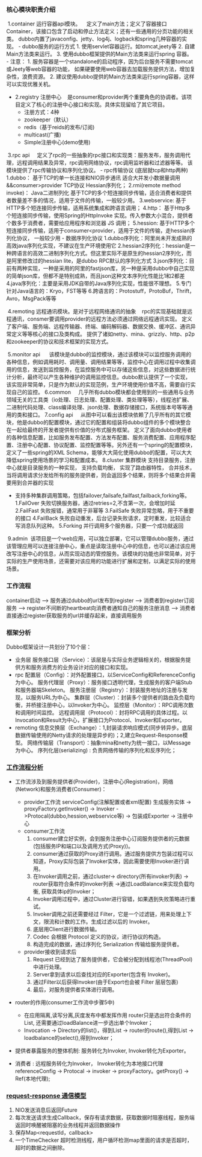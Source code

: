### 核心模块职责介绍
­ 1.container 运行容器api模块。
   定义了main方法；定义了容器接口Container，该接口包含了启动和停止方法定义；还有一些通用的分页功能的相关类。
   dubbo内置了javaconfig、jetty、log4j、logback和spring几种容器的实现。
     - dubbo服务的运行方式
        1. 使用servlet容器运行。如tomcat,jeety等 
        2. 自建Main方法类来运行。
        3. 使用dubbo框架提供的Main方法类来运行spring 容器。 
     - 注意：
        1. 服务容器是一个standalone的启动程序，因为后台服务不需要tomcat或Jeety等web容器的功能，
           如果硬要使用web容器去加载服务提供方法，增加复杂性，浪费资源。 
        2. 建议使用dubbo提供的Main方法类来运行spring容器，这样可以实现优雅关机。
   
- 2.registry 注册中心
   是consumer和provider两个重要角色的协调者。该项目定义了核心的注册中心接口和实现。具体实现留给了其它项目。
   - 注册方式：4种
   * zookeeper（默认）
   * redis（基于reids的发布/订阅)
   * multicast(广播)
   * Simple注册中心(demo使用)
   
­ 3.rpc ­api 
   定义了rpc的一些抽象的rpc接口和实现类：服务发布，服务调用代理，远程调用结果及异常，rpc调用网络协议，rpc调用监听器和过滤器等等。
   该模块提供了rpc传输协议和序列化协议。
     - rpc传输协议 (底层就tcp和http两种)
     1.dubbo： 基于TCP的单一长连接和NIO异步通讯  适合大并发小数据量调用&&consumer>provider TCP协议  Hessian序列化；
     2.rmi(remote method invoke)：  Java二进制列化  基于TCP的多个短连接同步传输，适合消费者和提供者数量差不多的情况，适用于文件的传输，一般较少用。
     3.webservice: 基于HTTP多个短连接同步传输，适用系统集成和跨语言调用；
     4.http： 基于Http多个短连接同步传输，使用Spring的HttpInvoke 实现。传入参数大小混合，提供者个数多于消费者，需要给应用程序和浏览器 JS 调用；
     5.hession: 基于HTTP多个短连接同步传输，适用于consumer<provider，适用于文件的传输，走hessian序列化协议， 一般较少用
     - 数据序列化协议
     1.dubbo序列化：阿里尚未开发成熟的高效java序列化实现，不建议在生产环境使用它
     2.hessian2序列化：hessian是一种跨语言的高效二进制序列化方式。但这里实际不是原生的hessian2序列化，而是阿里修改过的hessian lite，是dubbo RPC默认的序列化方式
     3.json序列化：目前有两种实现，一种是采用的阿里的fastjson库，另一种是采用dubbo中自己实现的简单json库，但都不是特别成熟，而且json这种文本序列化性能比1和2都差
     4.java序列化：主要是采用JDK自带的Java序列化实现，性能很不理想。
     5.专门针对Java语言的：Kryo，FST等等
     6.跨语言的：Protostuff，ProtoBuf，Thrift，Avro，MsgPack等等
     
­ 4.remoting 远程通讯模块。是对于远程网络通讯的抽象
   rpc的实现基础就是远程通讯，consmer要调用provider的远程方法必须通过网络远程通讯实现。
   定义了客户端、服务端、远程传输器、终端、编码解码器、数据交换、缓冲区、通讯异常定义等等核心的接口及类构成。
   提供了诸如netty、mina、grizzly、http、p2p和zookeeper的协议和技术框架的实现方式。
   
­ 5.monitor ­api 
    该模块是dubbo的监控模块，通过该模块可以监控服务调用的各种信息，例如调用耗时、调用量、调用结果等等，监控中心在调用过程中收集调用的信息，发送到监控服务，在监控服务中可以存储这些信息，对这些数据进行统计分析，最终可以产生各种维护的调用监控信息。dubbo默认提供了一个实现，该实现非常简单，只是作为默认的实现范例，生产环境使用价值不高，需要自行实现自己的监控。
­ 6.common 
   几乎所有dubbo模块都会使用到的一些通用与业务领域无关的工具类（io处理、日志处理、配置处理、类处理等等），线程池扩展、二进制代码处理、class编译处理、json处理、数据存储接口，系统版本号等等通用的类和接口。
­ 7.config ­api 
   从图中可以看出该模块依赖了几乎所有的其它模块，他是dubbo的配置模块，通过它的配置和组装将dubbo组件的多个模块整合在一起给最终的开发者提供有价值的分布式服务框架。
   定义了面向dubbo使用者的各种信息配置，比如服务发布配置、方法发布配置、服务消费配置、应用程序配置、注册中心配置、协议配置、监控配置等等。另外还有一个spring的配置模块，定义了一些spring的XML Schema，能够大大简化使用dubbo的配置，可以大大降低spring使用场景的学习和配置成本。
­ 8.cluster 集群模块 
   支持目录服务，注册中心就是目录服务的一种实现，
   支持负载均衡，
   实现了路由器特性，
   合并技术，当将调用请求分发给所有的服务提供者，则会返回多个结果，则将多个结果合并需要用到合并器的实现
   - 支持多种集群调用策略，包括failover,failsafe,failfast,failback,forking等。
   1.FailOver   失败切换服务器，通过retries=2,不含第一次，会增加时延
   2.FailFast   失败报错，通常用于非幂等
   3.FailSafe   失败异常忽略，用于不重要的接口
   4.FailBack   失败自动重发，后台记录失败请求，定时重发，比较适合写消息队列这种。
   5.Forking    并行调用多个服务器，只要一个成功就返回
 
­ 9.admin 
  该项目是一个web应用，可以独立部署，它可以管理dubbo服务，通过该管理应用可以连接注册中心，重点是读取注册中心中的信息，也可以通过该应用改写注册中心的信息，从而实现动态的管控服务。该模块的功能也非常简单，对于实际的生产使用场景，还需要对该应用的功能进行扩展和定制，以满足实际的使用场景。

### 工作流程
container启动 --> 服务通过dubbo的url发布到register --> 消费者到register订阅服务 -->  register不间断的heartbeat向消费者通知自己的服务注册消息
--> 消费者直接通过register获取服务的url并缓存起来，直接调用服务

### 框架分析
Dubbo框架设计一共划分了10个层： 
- 业务层
    服务接口层（Service）：该层是与实际业务逻辑相关的，根据服务提供方和服务消费方的业务设计对应的接口和实现。 
- rpc
    配置层（Config）：对外配置接口，以ServiceConfig和ReferenceConfig为中心。 
    服务代理层（Proxy）：服务接口透明代理，生成服务的客户端Stub和服务器端Skeleton。 
    服务注册层（Registry）：封装服务地址的注册与发现，以服务URL为中心。 
    集群层（Cluster）：封装多个提供者的路由及负载均衡，并桥接注册中心，以Invoker为中心。 
    监控层（Monitor）：RPC调用次数和调用时间监控。 
    远程调用层（Protocol）：封将RPC调用的具体过程。以Invocation和Result为中心，扩展接口为Protocol、Invoker和Exporter。 
- remoting
    信息交换层（Exchange）：1,封装请求响应模式(同步转异步。底层数据传输使用的Netty请求的处理是异步的)；2,建立Request-Response模型。 
    网络传输层（Transport）：抽象mina和netty为统一接口，以Message为中心。
    序列化层(serializing) : 负责网络传输的序列化和反序列化；

### [工作流程分析](https://baijiahao.baidu.com/s?id=1651785365950094625&wfr=spider&for=pc)
- 工作流涉及到服务提供者(Provider)，注册中心(Registration)，网络(Network)和服务消费者(Consumer)：
    - provider工作流
        serviceConfig(注解配置或者xml配置) 生成服务实体 -> proxyFactory.getInvoker() -> 
        Invoker ->Protocal(dubbo,hession,webservice等) -> 包装成Exporter -> 注册中心
    - consumer工作流
        1. consumer建立好实例，会到服务注册中心订阅服务提供者的元数据(包括服务IP和端口以及调用方式(Proxy))。
        2. consumer通过获取的Proxy进行调用。通过服务提供方包装过程可以知道，Proxy实际包装了Invoker实体，因此需要使用Invoker进行调用。
        3. 在Invoker调用之前，通过cluster-> directory(所有invoker列表) -> router获取符合条件的invoker列表 ->通过LoadBalance来实现负载均衡, 获取具体ip的Invoker； 
        5. Invoker调用过程中，通过Cluster进行容错，如果遇到失败策略进行重试。
        6. Invoker调用之前还需要经过 Filter，它是一个过滤链，用来处理上下文，限流和计数的工作。生成过滤以后的 Invoker。
        7. 底层用Client进行数据传输。
        8. Codec 会根据 Protocol 定义的协议，进行协议的构造。
        9. 构造完成的数据，通过序列化 Serialization 传输给服务提供者。
    - provider接收到请求后
        1. Request 已经到达了服务提供者，它会被分配到线程池(ThreadPool)中进行处理。
        2. Server拿到请求以后查找对应的Exporter(包含有 Invoker)。
        3. 通过Filter以后获得Invoker(由于Export也会被 Filter 层层包裹)
        4. 最后，对服务提供者实体进行调用。

- router的作用(consumer工作流中步骤5中)
   - 在应用隔离,读写分离,灰度发布中都发挥作用
       router只是选出符合条件的List<Invoker>, 还需要通过loadBalance进一步选出单个Invoker；
   - Invocation -> Directory的list()，得到List<Invoker> -> router的route(),得到List<Invoker>  -> loadbalance的select(),得到Invoker；

- 提供者暴露服务的整体机制: 服务转化为Invoker, Invoker转化为Exporter。   
- 消费者 : 远程服务转化为Invoker， Invoker转化为本地接口代理
    referenceConfig -> Protocal -> invoker -> proxyFactory。getProxy() -> Ref(本地代理);

### [request-response 通信模型](https://www.cnblogs.com/keep-code/p/10769881.html)
1. NIO发送消息后返回Future
2. 每次发送请求生成Callback，保存有请求数据，获取数据时阻塞线程，服务端返回时唤醒被阻塞的业务线程并返回数据操作
3. 保存Map<requestId，callback>
4. 一个TimeChecker 超时检测线程，用户循环检测map里面的请求是否超时，超时的数据之间删除。
